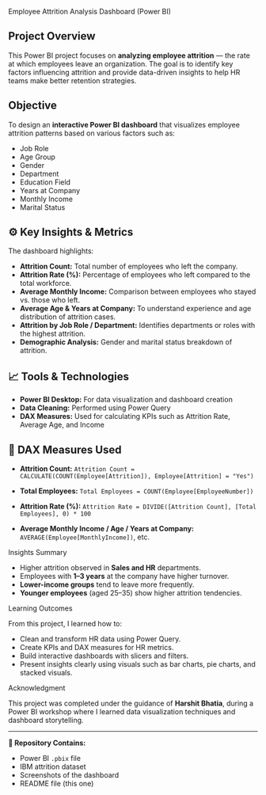 Employee Attrition Analysis Dashboard (Power BI)

## Project Overview

This Power BI project focuses on **analyzing employee attrition** — the rate at which employees leave an organization. The goal is to identify key factors influencing attrition and provide data-driven insights to help HR teams make better retention strategies.

## Objective

To design an **interactive Power BI dashboard** that visualizes employee attrition patterns based on various factors such as:

* Job Role
* Age Group
* Gender
* Department
* Education Field
* Years at Company
* Monthly Income
* Marital Status

## ⚙️ Key Insights & Metrics

The dashboard highlights:

* **Attrition Count:** Total number of employees who left the company.
* **Attrition Rate (%):** Percentage of employees who left compared to the total workforce.
* **Average Monthly Income:** Comparison between employees who stayed vs. those who left.
* **Average Age & Years at Company:** To understand experience and age distribution of attrition cases.
* **Attrition by Job Role / Department:** Identifies departments or roles with the highest attrition.
* **Demographic Analysis:** Gender and marital status breakdown of attrition.

## 📈 Tools & Technologies

* **Power BI Desktop:** For data visualization and dashboard creation
* **Data Cleaning:** Performed using Power Query
* **DAX Measures:** Used for calculating KPIs such as Attrition Rate, Average Age, and Income

## 🧮 DAX Measures Used

* **Attrition Count:**
  `Attrition Count = CALCULATE(COUNT(Employee[Attrition]), Employee[Attrition] = "Yes")`

* **Total Employees:**
  `Total Employees = COUNT(Employee[EmployeeNumber])`

* **Attrition Rate (%):**
  `Attrition Rate = DIVIDE([Attrition Count], [Total Employees], 0) * 100`

* **Average Monthly Income / Age / Years at Company:**
  `AVERAGE(Employee[MonthlyIncome])`, etc.

Insights Summary

* Higher attrition observed in **Sales and HR** departments.
* Employees with **1–3 years** at the company have higher turnover.
* **Lower-income groups** tend to leave more frequently.
* **Younger employees** (aged 25–35) show higher attrition tendencies.

Learning Outcomes

From this project, I learned how to:

* Clean and transform HR data using Power Query.
* Create KPIs and DAX measures for HR metrics.
* Build interactive dashboards with slicers and filters.
* Present insights clearly using visuals such as bar charts, pie charts, and stacked visuals.

Acknowledgment

This project was completed under the guidance of **Harshit Bhatia**, during a Power BI workshop where I learned data visualization techniques and dashboard storytelling.

---

**📁 Repository Contains:**

* Power BI `.pbix` file
* IBM attrition dataset
* Screenshots of the dashboard
* README file (this one)
